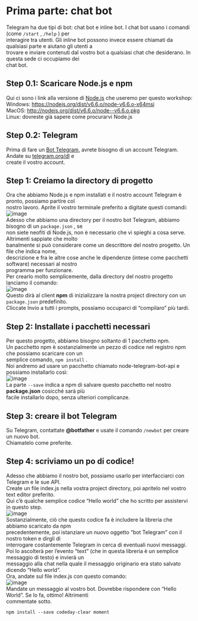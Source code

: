 # Prima parte: chat bot  
Telegram ha due tipi di bot: chat bot e inline bot. I chat bot usano i comandi (come `/start` , `/help` ) per  
interagire tra utenti. Gli inline bot possono invece essere chiamati da qualsiasi parte e aiutano gli utenti a  
trovare e inviare contenuti dal vostro bot a qualsiasi chat che desiderano. In questa sede ci occupiamo dei  
chat bot.  
## Step 0.1: Scaricare Node.js e npm  
Qui ci sono i link alla versione di [Node.js](https://hackerstribe.com/tag/node-js/) che useremo per questo workshop:  
Windows: <https://nodejs.org/dist/v6.6.o/node-v6.6.o-x64msi>  
MacOS: <http://nodejs.org/dist/v6.6.o/node--v6.6.o.pkg>  
Linux: dovreste già sapere come procurarvi Node.js  
## Step 0.2: Telegram  
Prima di fare un [Bot Telegram](https://hackerstribe.com/tag/bot-telegram/), avrete bisogno di un account Telegram. Andate su [telegram.org/dl](https://desktop.telegram.org/) e  
create il vostro account.  
## Step 1: Creiamo la directory di progetto  
Ora che abbiamo Node.js e npm installati e il nostro account Telegram è pronto, possiamo partire col  
nostro lavoro. Aprite il vostro terminale preferito a digitate questi comandi:  
![image](https://github.com/ErBestia/Bot/assets/151772898/0a223e4a-4081-4aba-bf64-a49b005376a4)  
Adesso che abbiamo una directory per il nostro bot Telegram, abbiamo bisogno di un `package.json` , se  
non siete neofiti di Node.js, non è necessario che vi spieghi a cosa serve. Altrimenti sappiate che molto  
banalmente si può considerare come un descrittore del nostro progetto. Un file che indica nome,  
descrizione e fra le altre cose anche le dipendenze (intese come pacchetti software) necessari al nostro  
programma per funzionare.  
Per crearlo molto semplicemente, dalla directory del nostro progetto lanciamo il comando:  
![image](https://github.com/ErBestia/Bot/assets/151772898/c4104405-ea21-4467-b09a-b35084f507e2)  
Questo dirà al client **npm** di inizializzare la nostra project directory con un `package.json` predefinito.  
Cliccate Invio a tutti i prompts, possiamo occuparci di “compilaro” più tardi.  
## Step 2: Installate i pacchetti necessari  
Per questo progetto, abbiamo bisogno soltanto di 1 pacchetto npm.  
Un pacchetto npm è sostanzialmente un pezzo di codice nel registro npm che possiamo scaricare con un  
semplice comando, `npm install` .  
Noi andremo ad usare un pacchetto chiamato node-telegram-bot-api e possiamo installarlo così:  
![image](https://github.com/ErBestia/Bot/assets/151772898/3737e1a5-0c8b-4dd7-9932-9ecd0ad17abf)  
La parte `--save` indica a npm di salvare questo pacchetto nel nostro **package.json** cosicché sarà più  
facile installarlo dopo, senza ulteriori complicanze.  
## Step 3: creare il bot Telegram  
Su Telegram, contattate **@botfather** e usate il comando `/newbot` per creare un nuovo bot.  
Chiamatelo come preferite.  
## Step 4: scriviamo un po di codice!  
Adesso che abbiamo il nostro bot, possiamo usarlo per interfacciarci con Telegram e le sue API.  
Create un file index.js nella vostra project directory, poi apritelo nel vostro text editor preferito.  
Qui c’è qualche semplice codice “Hello world” che ho scritto per assistervi in questo step.  
![image](https://github.com/ErBestia/Bot/assets/151772898/e3ef2639-2a79-4eec-b351-c9fbe0e4b061)  
Sostanzialmente, ciò che questo codice fa è includere la libreria che abbiamo scaricato da npm  
precedentemente, poi istanziare un nuovo oggetto “bot Telegram” con il nostro token e dirgli di  
interrogare costantemente Telegram in cerca di eventuali nuovi messaggi.  
Poi lo ascolterà per l’evento “text” (che in questa libreria è un semplice messaggio di testo) e invierà un  
messaggio alla chat nella quale il messaggio originario era stato salvato dicendo “Hello world”.  
Ora, andate sul file index.js con questo comando:  
![image](https://github.com/ErBestia/Bot/assets/151772898/6febb175-1a1f-404f-8642-df2c9a18ee2c)  
Mandate un messaggio al vostro bot. Dovrebbe rispondere con “Hello World”. Se lo fa, ottimo! Altrimenti  
commentate sotto.  
```  
npm install --save codeday-clear moment
```  
